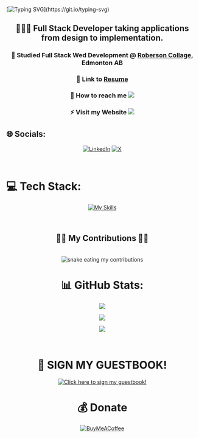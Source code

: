 <div aglin="center">
 
[![Typing SVG](https://readme-typing-svg.demolab.com?font=Fira+Code&size=50&duration=5500&pause=2500&color=FFF&background=000&center=true&vCenter=true&width=1000&height=400&lines=HELLO+WORLD+👋🏿;WELCOME+TO+MY+GITHUB+PAGE+.+.+.)](https://git.io/typing-svg)

</div>

<div align="center">

<h2> 🧑🏿‍💻 Full Stack Developer taking applications from design to implementation. </h2>

 <h3>
  
 📙 Studied Full Stack Wed Development @ [Roberson Collage](https://www.robertsoncollege.com/), Edmonton AB 

</h3>

<h3>
 
 📄 Link to [Resume](https://www.figma.com/proto/RMma2ZygnVmUxTmiGIHbKt/Resume?page-id=0%3A1&node-id=33-72&viewport=597%2C660%2C0.26&t=AwUUdRWmqOjAG9VE-1&scaling=min-zoom&content-scaling=fixed)

</h3>

 <h3>
 📩 How to reach me <a href="mailto:kedar.h.dev@gmail.com">
    <img src="https://img.shields.io/badge/Gmail-333333?style=for-the-badge&logo=gmail&logoColor=red" />
  </a>

</h3>



<h3>
 ⚡ Visit my Website <a href="http://www.kedarthedeveloper.com" target="_blank">
     <img src="https://img.shields.io/badge/KEDAR THE DEVELOPER-FF5722?style=for-the-badge&logo=todoist&logoColor=white" target="_blank" /> <!-- sqlite, safari, google-chrome are other good icon options -->
  </a>

 </h3>
 
</div>

## 🌐 Socials:
<div align="center">
 
 [![LinkedIn](https://img.shields.io/badge/LinkedIn-%230077B5.svg?logo=linkedin&logoColor=white)](https://www.linkedin.com/in/kedarh/) [![X](https://img.shields.io/badge/X-black.svg?logo=X&logoColor=white)](https://x.com/KHALLDEV) 

</div>

<br>
 
# 💻 Tech Stack:
<div align="center">
 
[![My Skills](https://skillicons.dev/icons?i=angular,aws,blender,bootstrap,css,cypress,debian,discord,eclipse,express,figma,firebase,git,github,heroku,hibernate,html,java,js,jenkins,jest,linux,maven,mongodb,mysql,netlify,nextjs,nginx,nodejs,npm,postgres,postman,powershell,py,react,spring,stackoverflow,tailwind,threejs,ubuntu,visualstudio,vite,vscode,windows,wordpress)](https://skillicons.dev)

</div>

<br>


<div align="center">
  <h2>✊🏿 My Contributions ✊🏿</h2>
  
 <br>

<!--   <img alt="snake eating my contributions" src="https://raw.githubusercontent.com/KedarDev/KedarDev/output/github-contribution-grid-snake.gif?color_snake=black&color_dots=#3b3b3b,#FF0000,#ff6600,#FFA500,#E5b8OB&color_background=transparen"/> -->

  
  
  
  <img alt="snake eating my contributions" src="https://raw.githubusercontent.com/KedarDev/KedarDev/output/github-contribution-grid-snake-dark.gif" >

  



# 📊 GitHub Stats:

<div align="center">

![](https://github-readme-stats.vercel.app/api/top-langs/?username=KedarDev&theme=dark&hide_border=false&include_all_commits=true&count_private=true&layout=compact)
 
![](https://github-readme-streak-stats.herokuapp.com/?user=KedarDev&theme=dark&hide_border=false)<br/>


[![](https://visitcount.itsvg.in/api?id=KedarDev&icon=0&color=2)](https://visitcount.itsvg.in)

</div>

<br>

# 📙 SIGN MY GUESTBOOK!
<div align="center> 


<p align="center">
  <a href="https://gist.github.com/KedarDev/a3c6f9781478d418760d2b65fe385190">
    <img src="https://i.imgur.com/sLga71E.gif" alt="Click here to sign my guestbook!">
  </a>
</p>

</div>


# 💰 Donate
  [![BuyMeACoffee](https://img.shields.io/badge/Buy%20Me%20a%20Coffee-ffdd00?style=for-the-badge&logo=buy-me-a-coffee&logoColor=black)](https://buymeacoffee.com/buymeacoffee.com/mrfullstack) 





  




